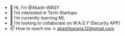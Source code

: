 - 👋 Hi, I’m @Akash-WASY
- 👀 I’m interested in Tech-Startups
- 🌱 I’m currently learning ML
- 💞️ I’m looking to collaborate on W.A.S.Y (Security APP)
- 📫 How to reach me -> akashbararia.12@gmail.com

<!---
Akash-WASY/Akash-WASY is a ✨ special ✨ repository because its `README.md` (this file) appears on your GitHub profile.
You can click the Preview link to take a look at your changes.
--->
